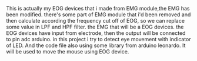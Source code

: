 This is actually my EOG devices that i made from EMG module,the EMG has been modified. there's some part of EMG module  that i'd been removed and then calculate according the frequency cut off of EOG, so we can replace some value in LPF and HPF filter. the EMG that will be a EOG devices. the EOG devices have input from electrode, then the output will be connected to pin adc arduino. in this project i try to detect eye movement with indicator of LED. And the code file also using some library from arduino leonardo. It will be used to move the mouse using EOG device.
